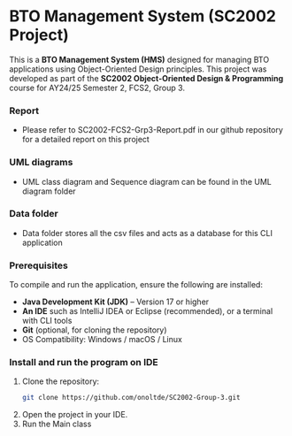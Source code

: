 # BTO Management System (SC2002 Project)

This is a **BTO Management System (HMS)** designed for managing BTO applications using Object-Oriented Design principles. This project was developed as part of the **SC2002 Object-Oriented Design & Programming** course for AY24/25 Semester 2, FCS2, Group 3.

### Report
- Please refer to SC2002-FCS2-Grp3-Report.pdf in our github repository for a detailed report on this project

### UML diagrams
- UML class diagram and Sequence diagram can be found in the UML diagram folder 

### Data folder
- Data folder stores all the csv files and acts as a database for this CLI application

### Prerequisites

To compile and run the application, ensure the following are installed:

- **Java Development Kit (JDK)** – Version 17 or higher
- **An IDE** such as IntelliJ IDEA or Eclipse (recommended), or a terminal with CLI tools
- **Git** (optional, for cloning the repository)
- OS Compatibility: Windows / macOS / Linux

### Install and run the program on IDE

1. Clone the repository:
   ```bash
   git clone https://github.com/onoltde/SC2002-Group-3.git
2. Open the project in your IDE.
3. Run the Main class
